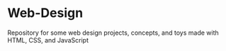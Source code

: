 # Web-Design
Repository for some web design projects, concepts, and toys made with HTML, CSS, and JavaScript
